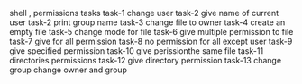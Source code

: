 shell , permissions tasks
task-1 change user
task-2 give name of current user
task-2 print group name
task-3 change file to owner
task-4 create an empty file
task-5 change mode for file
task-6 give multiple permission to file
task-7 give for all permission
task-8 no permission for all except user
task-9 give specified permission
task-10 give perissionthe same file 
task-11 directories permissions
task-12 give directory permission
task-13 change group
change owner and group
